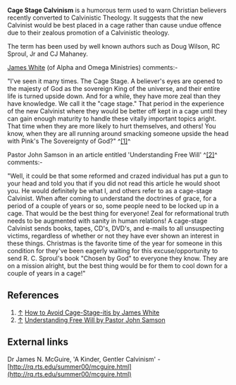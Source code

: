 **Cage Stage Calvinism** is a humorous term used to warn Christian
believers recently converted to Calvinistic Theology. It suggests
that the new Calvinist would be best placed in a cage rather than
cause undue offence due to their zealous promotion of a Calvinistic
theology.

The term has been used by well known authors such as Doug Wilson,
RC Sproul, Jr and CJ Mahaney.

[James White](James_White "James White") (of Alpha and Omega
Ministries) comments:-

"I've seen it many times. The Cage Stage. A believer's eyes are
opened to the majesty of God as the sovereign King of the universe,
and their entire life is turned upside down. And for a while, they
have more zeal than they have knowledge. We call it the "cage
stage." That period in the experience of the new Calvinist where
they would be better off kept in a cage until they can gain enough
maturity to handle these vitally important topics aright. That time
when they are more likely to hurt themselves, and others! You know,
when they are all running around smacking someone upside the head
with Pink's The Sovereignty of God?" ^[[1]](#note-0)^

Pastor John Samson in an article entitled 'Understanding Free Will'
^[[2]](#note-1)^ comments:-

"Well, it could be that some reformed and crazed individual has put
a gun to your head and told you that if you did not read this
article he would shoot you. He would definitely be what I, and
others refer to as a cage-stage Calvinist. When after coming to
understand the doctrines of grace, for a period of a couple of
years or so, some people need to be locked up in a cage. That would
be the best thing for everyone! Zeal for reformational truth needs
to be augmented with sanity in human relations! A cage-stage
Calvinist sends books, tapes, CD's, DVD's, and e-mails to all
unsuspecting victims, regardless of whether or not they have ever
shown an interest in these things. Christmas is the favorite time
of the year for someone in this condition for they've been eagerly
waiting for this excuse/opportunity to send R. C. Sproul's book
"Chosen by God" to everyone they know. They are on a mission
alright, but the best thing would be for them to cool down for a
couple of years in a cage!"

## References

1.  [↑](#ref-0)
    [How to Avoid Cage-Stage-itis by James White](http://www.aomin.org/aoblog/index.php?itemid=2269&catid=4)
2.  [↑](#ref-1)
    [Understanding Free Will by Pastor John Samson](http://www.reformationtheology.com/2005/12/understanding_free_will_by_pas_1.php)

## External links

Dr James N. McGuire, 'A Kinder, Gentler Calvinism' -
[http://rq.rts.edu/summer00/mcguire.html](http://rq.rts.edu/summer00/mcguire.html)



